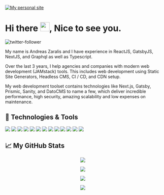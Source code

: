 [![My personal site](https://i.ibb.co/sJ8V4wn/Group-1.jpg)](https://www.decadentipsum.me)

<h1> Hi there <img src="https://raw.githubusercontent.com/MartinHeinz/MartinHeinz/master/wave.gif" width="30px">, Nice to see you.</h1>

![twitter-follower](https://img.shields.io/twitter/follow/DecadentIpsum?style=social)

My name is Andreas Zaralis and I have experience in ReactJS, GatsbyJS, NextJS, and Graphql as well as Typescript. 

Over the last 3 years, I help agencies and companies with modern web development (JAMstack) tools. This includes web development using Static Site Generators, Headless CMS, CI / CD, and CDN setup.

My web development toolset contains technologies like Next.js, Gatsby, Prismic, Sanity, and DatoCMS to name a few, which deliver incredible performance, high security, amazing scalability and low expenses on maintenance.

## 🔧 Technologies & Tools
![](https://img.shields.io/badge/OS-Linux-informational?style=flat&logo=linux&logoColor=white&color=61ffca)
![](https://img.shields.io/badge/Editor-IntelliJ_IDEA-informational?style=flat&logo=intellij-idea&logoColor=white&color=61ffca)
![](https://img.shields.io/badge/Code-Python-informational?style=flat&logo=python&logoColor=white&color=61ffca)
![](https://img.shields.io/badge/Code-JavaScript-informational?style=flat&logo=javascript&logoColor=white&color=61ffca)
![](https://img.shields.io/badge/Code-Golang-informational?style=flat&logo=go&logoColor=white&color=61ffca)
![](https://img.shields.io/badge/Code-Make-informational?style=flat&logo=cmake&logoColor=white&color=61ffca)
![](https://img.shields.io/badge/Code-Vue-informational?style=flat&logo=vue.js&logoColor=white&color=61ffca)
![](https://img.shields.io/badge/Shell-Bash-informational?style=flat&logo=gnu-bash&logoColor=white&color=61ffca)
![](https://img.shields.io/badge/Tools-PostgreSQL-informational?style=flat&logo=postgresql&logoColor=white&color=61ffca)
![](https://img.shields.io/badge/Tools-Docker-informational?style=flat&logo=docker&logoColor=white&color=61ffca)
![](https://img.shields.io/badge/Tools-Kubernetes-informational?style=flat&logo=kubernetes&logoColor=white&color=61ffca)
![](https://img.shields.io/badge/Tools-Red_Hat_OpenShift-informational?style=flat&logo=red-hat-open-shift&logoColor=white&color=61ffca)
![](https://img.shields.io/badge/Cloud-Digital_Ocean-informational?style=flat&logo=digitalocean&logoColor=white&color=61ffca)

## &#x1f4c8; My GitHub Stats

<p align = "center">
  <img  src = "https://github-readme-stats.vercel.app/api?username=DecadentIpsum&show_icons=true&theme=nightowl&line_height=27">
</p>

<p align = "center">
  <img src = "https://github-readme-stats.vercel.app/api/top-langs/?username=DecadentIpsum&theme=nightowl">
</p>

<p align = "center">
 <img  src="https://github-readme-streak-stats.herokuapp.com/?user=DecadentIpsum&show_icons=true&locale=en&layout=compact&theme=nightowl&line_height=0" />
</p> 

<p align = "center">
 <img src="https://activity-graph.herokuapp.com/graph?username=DecadentIpsum&theme=nightowl">
</p> 

